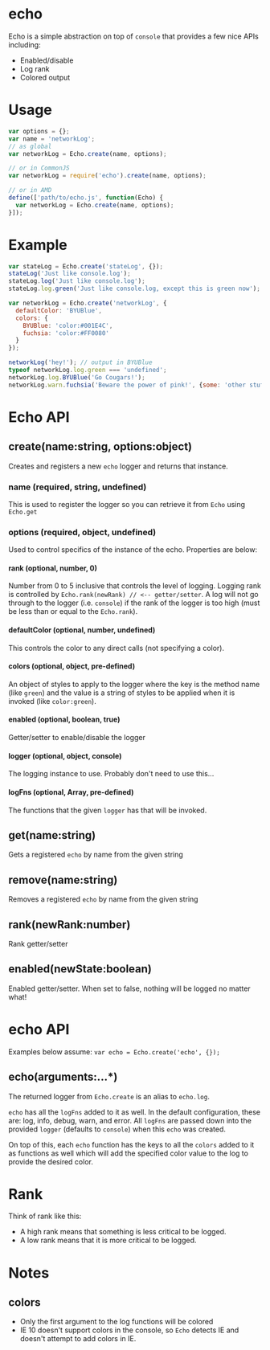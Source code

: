 # echo

Echo is a simple abstraction on top of `console` that provides a few nice APIs including:

 - Enabled/disable
 - Log rank
 - Colored output

# Usage

```js
var options = {};
var name = 'networkLog';
// as global
var networkLog = Echo.create(name, options);

// or in CommonJS
var networkLog = require('echo').create(name, options);

// or in AMD
define(['path/to/echo.js', function(Echo) {
  var networkLog = Echo.create(name, options);
}]);
```

# Example

```js
var stateLog = Echo.create('stateLog', {});
stateLog('Just like console.log');
stateLog.log('Just like console.log');
stateLog.log.green('Just like console.log, except this is green now');

var networkLog = Echo.create('networkLog', {
  defaultColor: 'BYUBlue',
  colors: {
    BYUBlue: 'color:#001E4C',
    fuchsia: 'color:#FF0080'
  }
});

networkLog('hey!'); // output in BYUBlue
typeof networkLog.log.green === 'undefined';
networkLog.log.BYUBlue('Go Cougars!');
networkLog.warn.fuchsia('Beware the power of pink!', {some: 'other stuff'});
```

# Echo API

## create(name:string, options:object)

Creates and registers a new `echo` logger and returns that instance.

### name (required, string, undefined)

This is used to register the logger so you can retrieve it from `Echo` using `Echo.get`

### options (required, object, undefined)

Used to control specifics of the instance of the echo. Properties are below:

#### rank (optional, number, 0)

Number from 0 to 5 inclusive that controls the level of logging. Logging rank is controlled by
`Echo.rank(newRank) // <-- getter/setter`. A log will not go through to the logger (i.e. `console`) if the rank of the
logger is too high (must be less than or equal to the `Echo.rank`).

#### defaultColor (optional, number, undefined)

This controls the color to any direct calls (not specifying a color).

#### colors (optional, object, pre-defined)

An object of styles to apply to the logger where the key is the method name (like `green`) and the value is a string of
styles to be applied when it is invoked (like `color:green`).

#### enabled (optional, boolean, true)

Getter/setter to enable/disable the logger

#### logger (optional, object, console)

The logging instance to use. Probably don't need to use this...

#### logFns (optional, Array<string>, pre-defined)

The functions that the given `logger` has that will be invoked.

## get(name:string)

Gets a registered `echo` by name from the given string

## remove(name:string)

Removes a registered `echo` by name from the given string

## rank(newRank:number)

Rank getter/setter

## enabled(newState:boolean)

Enabled getter/setter. When set to false, nothing will be logged no matter what!

# echo API

Examples below assume: `var echo = Echo.create('echo', {});`

## echo(arguments:...*)

The returned logger from `Echo.create` is an alias to `echo.log`.

`echo` has all the `logFns` added to it as well. In the default configuration, these are: log, info, debug, warn, and
error. All `logFns` are passed down into the provided `logger` (defaults to `console`) when this `echo` was created.

On top of this, each `echo` function has the keys to all the `colors` added to it as functions as well which will add
the specified color value to the log to provide the desired color.

# Rank

Think of rank like this:

 - A high rank means that something is less critical to be logged.
 - A low rank means that it is more critical to be logged.

# Notes

## colors

 - Only the first argument to the log functions will be colored
 - IE 10 doesn't support colors in the console, so `Echo` detects IE and doesn't attempt to add colors in IE.

